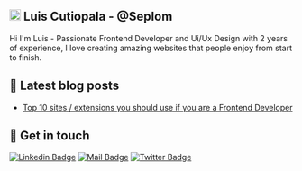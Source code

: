 ## <img src="https://media.giphy.com/media/hvRJCLFzcasrR4ia7z/giphy.gif" width="20px"> Luis Cutiopala - @Seplom
Hi I'm Luis - Passionate Frontend Developer and Ui/Ux Design with 2 years of experience, I love creating amazing websites that people enjoy from start to finish.

## 📜 Latest blog posts
- [Top 10 sites / extensions you should use if you are a Frontend Developer](https://dev.to/cutioluis/top-10-sites-extensions-you-should-use-if-you-are-a-frontend-developer-1110)

## 🖖 Get in touch

[![Linkedin Badge](https://img.shields.io/badge/linkedin-%230077B5.svg?&style=for-the-badge&logo=linkedin&logoColor=white)](https://www.linkedin.com/in/luis-cutiopala-b27198213/)
[![Mail Badge](https://img.shields.io/badge/email-c14438?style=for-the-badge&logo=Gmail&logoColor=white&link=mailto:l.qqbadze@gmail.com)](mailto:l.cutioluis@gmail.com)
[![Twitter Badge](https://img.shields.io/badge/twitter-1DA1F2?style=for-the-badge&logo=twitter&logoColor=white)](https://twitter.com/cutioluis)


